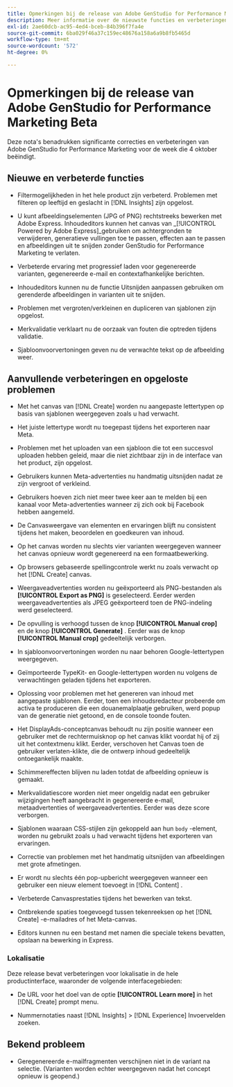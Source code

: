 ```yaml
---
title: Opmerkingen bij de release van Adobe GenStudio for Performance Marketing Beta
description: Meer informatie over de nieuwste functies en verbeteringen voor Adobe GenStudio for Performance Marketing.
exl-id: 2ae60dcb-ac95-4ed4-bceb-84b396f7fa4e
source-git-commit: 6ba029f46a37c159ec48676a158a6a9b8fb5465d
workflow-type: tm+mt
source-wordcount: '572'
ht-degree: 0%

---
```


# Opmerkingen bij de release van Adobe GenStudio for Performance Marketing Beta

Deze nota&#39;s benadrukken significante correcties en verbeteringen van Adobe GenStudio for Performance Marketing voor de week die 4 oktober beëindigt.

## Nieuwe en verbeterde functies

* Filtermogelijkheden in het hele product zijn verbeterd. Problemen met filteren op leeftijd en geslacht in [!DNL Insights] zijn opgelost.  <!-- GS-1198 -->

* U kunt afbeeldingselementen (JPG of PNG) rechtstreeks bewerken met Adobe Express. Inhoudeditors kunnen het canvas van _[!UICONTROL Powered by Adobe Express]_gebruiken om achtergronden te verwijderen, generatieve vullingen toe te passen, effecten aan te passen en afbeeldingen uit te snijden zonder GenStudio for Performance Marketing te verlaten. <!-- GS-4615 -->

* Verbeterde ervaring met progressief laden voor gegenereerde varianten, gegenereerde e-mail en contextafhankelijke berichten. <!-- GS-4651 3062-->

* Inhoudeditors kunnen nu de functie Uitsnijden aanpassen gebruiken om gerenderde afbeeldingen in varianten uit te snijden. <!-- GS-2342 -->

* Problemen met vergroten/verkleinen en dupliceren van sjablonen zijn opgelost. <!-- GS-4895 -->

* Merkvalidatie verklaart nu de oorzaak van fouten die optreden tijdens validatie.

* Sjabloonvoorvertoningen geven nu de verwachte tekst op de afbeelding weer. <!-- GS-5917 -->

## Aanvullende verbeteringen en opgeloste problemen

* Met het canvas van [!DNL Create] worden nu aangepaste lettertypen op basis van sjablonen weergegeven zoals u had verwacht. <!-- GS-3415 -->

* Het juiste lettertype wordt nu toegepast tijdens het exporteren naar Meta. <!-- GS-5875 -->

* Problemen met het uploaden van een sjabloon die tot een succesvol uploaden hebben geleid, maar die niet zichtbaar zijn in de interface van het product, zijn opgelost. <!-- GS-4815 5650-->

* Gebruikers kunnen Meta-advertenties nu handmatig uitsnijden nadat ze zijn vergroot of verkleind. <!-- GS-5871 -->

* Gebruikers hoeven zich niet meer twee keer aan te melden bij een kanaal voor Meta-advertenties wanneer zij zich ook bij Facebook hebben aangemeld. <!-- GS-3009 -->

* De Canvasweergave van elementen en ervaringen blijft nu consistent tijdens het maken, beoordelen en goedkeuren van inhoud. <!-- GS-5877 -->

* Op het canvas worden nu slechts vier varianten weergegeven wanneer het canvas opnieuw wordt gegenereerd na een formaatbewerking. <!-- GS-5869 -->

* Op browsers gebaseerde spellingcontrole werkt nu zoals verwacht op het [!DNL Create] canvas. <!-- GS-5760 -->

* Weergaveadvertenties worden nu geëxporteerd als PNG-bestanden als **[!UICONTROL Export as PNG]** is geselecteerd. Eerder werden weergaveadvertenties als JPEG geëxporteerd toen de PNG-indeling werd geselecteerd. <!-- GS-5545 -->

* De opvulling is verhoogd tussen de knop **[!UICONTROL Manual crop]** en de knop **[!UICONTROL Generate]** . Eerder was de knop **[!UICONTROL Manual crop]** gedeeltelijk verborgen. <!-- GS-6084 -->

* In sjabloonvoorvertoningen worden nu naar behoren Google-lettertypen weergegeven. <!-- GS-5946 -->

* Geïmporteerde TypeKit- en Google-lettertypen worden nu volgens de verwachtingen geladen tijdens het exporteren. <!-- GS-5948 -->

* Oplossing voor problemen met het genereren van inhoud met aangepaste sjablonen. Eerder, toen een inhoudsredacteur probeerde om activa te produceren die een douanemalplaatje gebruiken, werd popup van de generatie niet getoond, en de console toonde fouten. <!-- GS-5262 -->

* Het DisplayAds-conceptcanvas behoudt nu zijn positie wanneer een gebruiker met de rechtermuisknop op het canvas klikt voordat hij of zij uit het contextmenu klikt. Eerder, verschoven het Canvas toen de gebruiker verlaten-klikte, die de ontwerp inhoud gedeeltelijk ontoegankelijk maakte.  <!-- GS-5687 -->

* Schimmereffecten blijven nu laden totdat de afbeelding opnieuw is gemaakt.  <!-- GS-5811 -->

* Merkvalidatiescore worden niet meer ongeldig nadat een gebruiker wijzigingen heeft aangebracht in gegenereerde e-mail, metaadvertenties of weergaveadvertenties. Eerder was deze score verborgen. <!-- GS-5379 -->

* Sjablonen waaraan CSS-stijlen zijn gekoppeld aan hun `body` -element, worden nu gebruikt zoals u had verwacht tijdens het exporteren van ervaringen. <!-- GS-5947 -->

* Correctie van problemen met het handmatig uitsnijden van afbeeldingen met grote afmetingen. <!-- GS-6039 -->

* Er wordt nu slechts één pop-upbericht weergegeven wanneer een gebruiker een nieuw element toevoegt in [!DNL Content] . <!-- GS-5020 -->

* Verbeterde Canvasprestaties tijdens het bewerken van tekst.  <!-- GS-5118 -->

* Ontbrekende spaties toegevoegd tussen tekenreeksen op het [!DNL Create] -e-mailadres of het Meta-canvas. <!-- GS-5019 -->

* Editors kunnen nu een bestand met namen die speciale tekens bevatten, opslaan na bewerking in Express. <!-- GS-6131 -->

### Lokalisatie

Deze release bevat verbeteringen voor lokalisatie in de hele productinterface, waaronder de volgende interfacegebieden:

* De URL voor het doel van de optie **[!UICONTROL Learn more]** in het [!DNL Create] prompt menu. <!-- GS-5029 -->

* Nummernotaties naast [!DNL Insights] > [!DNL Experience] Invoervelden zoeken. <!-- GS-4494 -->

## Bekend probleem

* Geregenereerde e-mailfragmenten verschijnen niet in de variant na selectie. (Varianten worden echter weergegeven nadat het concept opnieuw is geopend.) <!-- GS-5913 -->